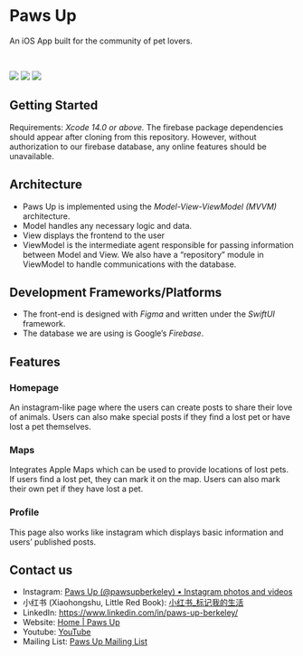 # Paws Up
An iOS App built for the community of pet lovers.

<br />
</p>

<p align=“row”>
<img src= “https://media.giphy.com/media/n2Z4LyvfyWfjm6fdgH/giphy.gif” width=“400” >
<img src= “https://media.giphy.com/media/uKN3jy1GGcfVMEpGRa/giphy.gif” width=“400” >
<img src= “https://media.giphy.com/media/fp8marND6wkRNpNdSR/giphy.gif” width=“400” >
</p>

## Getting Started
Requirements: *Xcode 14.0 or above.* The firebase package dependencies should appear after cloning from this repository. However, without authorization to our firebase database, any online features should be unavailable.

## Architecture
* Paws Up is implemented using the *Model-View-ViewModel (MVVM)* architecture.
* Model handles any necessary logic and data.
* View displays the frontend to the user
* ViewModel is the intermediate agent responsible for passing information between Model and View. We also have a “repository” module in ViewModel to handle communications with the database.

## Development Frameworks/Platforms
* The front-end is designed with *Figma* and written under the *SwiftUI* framework.
* The database we are using is Google’s *Firebase*.

## Features
### Homepage
An instagram-like page where the users can create posts to share their love of animals. Users can also make special posts if they find a lost pet or have lost a pet themselves.

### Maps
Integrates Apple Maps which can be used to provide locations of lost pets. If users find a lost pet, they can mark it on the map. Users can also mark their own pet if they have lost a pet.

### Profile
This page also works like instagram which displays basic information and users’ published posts.

## Contact us
* Instagram: [Paws Up (@pawsupberkeley) • Instagram photos and videos](https://instagram.com/pawsupberkeley?igshid=YmMyMTA2M2Y=)
* 小红书 (Xiaohongshu, Little Red Book):  [小红书_标记我的生活](https://www.xiaohongshu.com/user/profile/5eb061310000000001003ed2?xhsshare=CopyLink&appuid=5f141d8f000000000101ea74&apptime=1649034657)
* LinkedIn: https://www.linkedin.com/in/paws-up-berkeley/
* Website: [Home | Paws Up](https://www.pawsupucberkeley.org/)
* Youtube: [YouTube](https://www.youtube.com/channel/UCFZlN-UJgFxNmN55nMd3pwg)
* Mailing List: [Paws Up Mailing List](https://docs.google.com/forms/d/e/1FAIpQLSeVaN_kGONJNeBM1G479jHo8vf6qqIL7T6uu8rF39wdtoY-NA/viewform)
